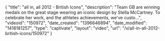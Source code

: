 {
    "title": "all in, all 2012 - British Icons",
    "description": "Team GB are winning medals on the great stage wearing an iconic design by Stella McCartney. To celebrate her work, and the athletes achievements, we've custo...",
    "videoid": "150972",
    "date_created": "1396646894",
    "date_modified": "1418181257",
    "type": "captivate",
    "layout": "video",
    "url": "\/v\/all-in-all-2012-british-icons\/150972"
}